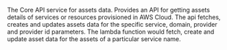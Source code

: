The Core API service for assets data.
Provides an API for getting assets details of services or resources provisioned in AWS Cloud. The api fetches, creates and updates assets data for the specific service, domain, provider and provider id parameters. The lambda function would fetch, create and update asset data for the assets of a particular service name.